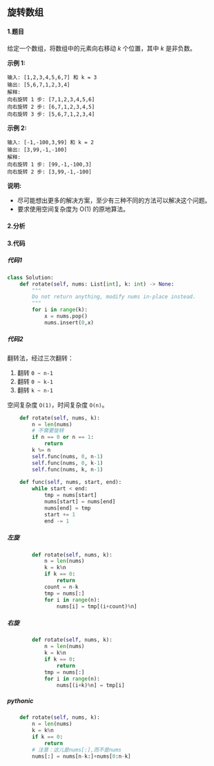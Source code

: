 ## 旋转数组

#### 1.题目

给定一个数组，将数组中的元素向右移动 *k* 个位置，其中 *k* 是非负数。

**示例 1:**

```
输入: [1,2,3,4,5,6,7] 和 k = 3
输出: [5,6,7,1,2,3,4]
解释:
向右旋转 1 步: [7,1,2,3,4,5,6]
向右旋转 2 步: [6,7,1,2,3,4,5]
向右旋转 3 步: [5,6,7,1,2,3,4]
```

**示例 2:**

```
输入: [-1,-100,3,99] 和 k = 2
输出: [3,99,-1,-100]
解释: 
向右旋转 1 步: [99,-1,-100,3]
向右旋转 2 步: [3,99,-1,-100]
```

**说明:**

- 尽可能想出更多的解决方案，至少有三种不同的方法可以解决这个问题。
- 要求使用空间复杂度为 O(1) 的原地算法。

#### 2.分析

#### 3.代码

##### 代码1

```python
class Solution:
    def rotate(self, nums: List[int], k: int) -> None:
        """
        Do not return anything, modify nums in-place instead.
        """
        for i in range(k):
            x = nums.pop()
            nums.insert(0,x)
```

##### 代码2

翻转法，经过三次翻转：

1. 翻转 `0 ~ n-1`
2. 翻转 `0 ~ k-1`
3. 翻转 `k ~ n-1`

空间复杂度 `O(1)`，时间复杂度 `O(n)`。

```python
    def rotate(self, nums, k):
        n = len(nums)
        # 不需要旋转
        if n == 0 or n == 1:
            return
        k %= n
        self.func(nums, 0, n-1)
        self.func(nums, 0, k-1)
        self.func(nums, k, n-1)
    
    def func(self, nums, start, end):
        while start < end:
            tmp = nums[start]
            nums[start] = nums[end]
            nums[end] = tmp
            start += 1
            end -= 1
```

##### 左旋

```python
        def rotate(self, nums, k):
            n = len(nums)
            k = k%n
            if k == 0:
                return 
            count = n-k
            tmp = nums[:]
            for i in range(n):
                nums[i] = tmp[(i+count)%n]           
```

##### 右旋

```python
        def rotate(self, nums, k):
            n = len(nums)
            k = k%n
            if k == 0:
                return
            tmp = nums[:]
            for i in range(n):
                nums[(i+k)%n] = tmp[i]
```

##### pythonic

```python
    def rotate(self, nums, k):
        n = len(nums)
        k = k%n
        if k == 0:
            return
        # 注意：这儿是nums[:],而不是nums
        nums[:] = nums[n-k:]+nums[0:n-k]
```


